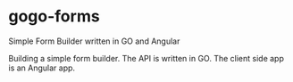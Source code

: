 # gogo-forms
Simple Form Builder written in GO and Angular

Building a simple form builder. The API is written in GO. The client side app is an Angular app.
